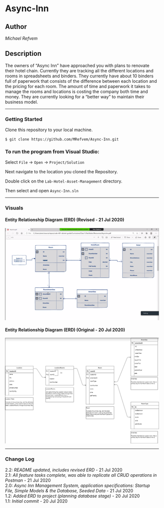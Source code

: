 # Async-Inn

## Author
*Michael Refvem*

## Description
The owners of “Async Inn” have approached you with plans to renovate their hotel chain. Currently they are tracking all the different locations and rooms in spreadsheets and binders. They currently have about 10 binders full of paperwork that consists of the difference between each location and the pricing for each room. The amount of time and paperwork it takes to manage the rooms and locations is costing the company both time and money. They are currently looking for a “better way” to maintain their business model.

---

### Getting Started
Clone this repository to your local machine.

```
$ git clone https://github.com/MRefvem/Async-Inn.git
```

### To run the program from Visual Studio:
Select ```File``` -> ```Open``` -> ```Project/Solution```

Next navigate to the location you cloned the Repository.

Double click on the ```Lab-Hotel-Asset-Management``` directory.

Then select and open ```Async-Inn.sln```

---

### Visuals

#### Entity Relationship Diagram (ERD) (Revised - 21 Jul 2020)
![Entity Relationship Diagram](assets/ERD-Amanda.png)
#### Entity Relationship Diagram (ERD) (Original - 20 Jul 2020)
![Entity Relationship Diagram](assets/ERD.png)

---

### Change Log 
2.2: *README updated, includes revised ERD* - 21 Jul 2020  
2.1: *All feature tasks complete, was able to replicate all CRUD operations in Postman* - 21 Jul 2020  
2.0: *Async Inn Management System, application specifications: Startup File, Simple Models & the Database, Seeded Data* - 21 Jul 2020  
1.2: *Added ERD to project (planning database stage)* - 20 Jul 2020  
1.1: *Initial commit* - 20 Jul 2020